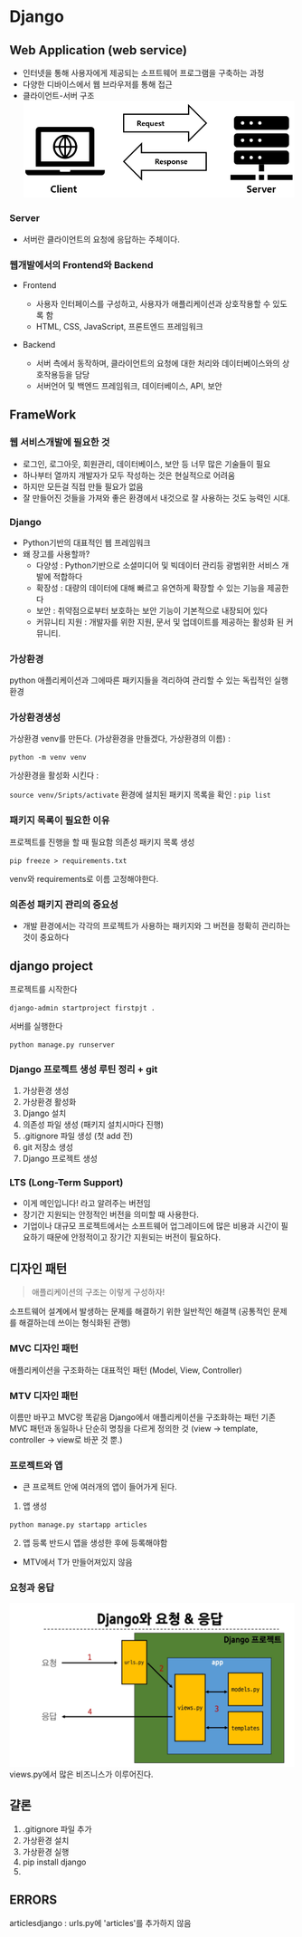 # Django

## Web Application (web service)
- 인터넷을 통해 사용자에게 제공되는 소프트웨어 프로그램을 구축하는 과정 
- 다양한 디바이스에서 웹 브라우저를 통해 접근 
- 클라이언트-서버 구조
![server-client](1.png)

### Server
- 서버란 클라이언트의 요청에 응답하는 주체이다. 

### 웹개발에서의 Frontend와 Backend
- Frontend
    - 사용자 인터페이스를 구성하고, 사용자가 애플리케이션과 상호작용할 수 있도록 함
    - HTML, CSS, JavaScript, 프론트엔드 프레임워크

- Backend
    - 서버 측에서 동작하며, 클라이언트의 요청에 대한 처리와 데이터베이스와의 상호작용등을 담당
    - 서버언어 및 백엔드 프레임워크, 데이터베이스, API, 보안 


## FrameWork

### 웹 서비스개발에 필요한 것 
- 로그인, 로그아웃, 회원관리, 데이터베이스, 보안 등 너무 많은 기술들이 필요
- 하나부터 열까지 개발자가 모두 작성하는 것은 현실적으로 어려움 
- 하지만 모든걸 직접 만들 필요가 없음 
- 잘 만들어진 것들을 가져와 좋은 환경에서 내것으로 잘 사용하는 것도 능력인 시대. 

### Django
- Python기반의 대표적인 웹 프레임워크 
- 왜 장고를 사용할까?
    - 다양성 : Python기반으로 소셜미디어 및 빅데이터 관리등 광범위한 서비스 개발에 적합하다
    - 확장성 : 대량의 데이터에 대해 빠르고 유연하게 확장할 수 있는 기능을 제공한다
    - 보안 : 취약점으로부터 보호하는 보안 기능이 기본적으로 내장되어 있다
    - 커뮤니티 지원 : 개발자를 위한 지원, 문서 및 업데이트를 제공하는 활성화 된 커뮤니티. 

### 가상환경
python 애플리케이션과 그에따른 패키지들을 격리하여 관리할 수 있는 독립적인 실행환경


### 가상환경생성 
가상환경 venv를 만든다. (가상환경을 만들겠다, 가상환경의 이름) : 

`python -m venv venv`

가상환경을 활성화 시킨다 :

`source venv/Sripts/activate`
환경에 설치된 패키지 목록을 확인 :
`pip list`

### 패키지 목록이 필요한 이유 
프로젝트를 진행을 할 때 필요함
의존성 패키지 목록 생성 

`pip freeze > requirements.txt`

venv와 requirements로 이름 고정해야한다. 

### 의존성 패키지 관리의 중요성 
- 개발 환경에서는 각각의 프로젝트가 사용하는 패키지와 그 버전을 정확히 관리하는 것이 중요하다 
 
## django project
프로젝트를 시작한다

`django-admin startproject firstpjt .`

서버를 실행한다

`python manage.py runserver`

### Django 프로젝트 생성 루틴 정리 + git
1. 가상환경 생성
2. 가상환경 활성화 
3. Django 설치
4. 의존성 파일 생성 (패키지 설치시마다 진행)
5. .gitignore 파일 생성 (첫 add 전)
6. git 저장소 생성
7. Django 프로젝트 생성 

### LTS (Long-Term Support)
- 이게 메인입니다! 라고 알려주는 버전임
- 장기간 지원되는 안정적인 버전을 의미할 때 사용한다. 
- 기업이나 대규모 프로젝트에서는 소프트웨어 업그레이드에 많은 비용과 시간이 필요하기 때문에 안정적이고 장기간 지원되는 버전이 필요하다. 


## 디자인 패턴 
> 애플리케이션의 구조는 이렇게 구성하자!

소프트웨어 설계에서 발생하는 문제를 해결하기 위한 일반적인 해결책 (공통적인 문제를 해결하는데 쓰이는 형식화된 관행)
 
### MVC 디자인 패턴 
애플리케이션을 구조화하는 대표적인 패턴 
(Model, View, Controller)

### MTV 디자인 패턴 
이름만 바꾸고 MVC랑 똑같음
Django에서 애플리케이션을 구조화하는 패턴 
기존 MVC 패턴과 동일하나 단순히 명칭을 다르게 정의한 것
(view -> template, controller -> view로 바꾼 것 뿐.)


### 프로젝트와 앱
- 큰 프로젝트 안에 여러개의 앱이 들어가게 된다.
1. 앱 생성 

`python manage.py startapp articles`

2. 앱 등록 
반드시 앱을 생성한 후에 등록해야함 

* MTV에서 T가 만들어져있지 않음 

### 요청과 응답
![요청과응답](3.PNG)
views.py에서 많은 비즈니스가 이루어진다. 


## 걀론
1. .gitignore 파일 추가
2. 가상환경 설치
3. 가상환경 실행
4. pip install django
5. 



## ERRORS
articlesdjango
: urls.py에 'articles'를 추가하지 않음
